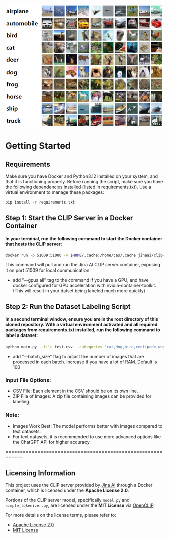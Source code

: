 ![Label Meister Logo](./label_meister.png)

# Getting Started
## Requirements
Make sure you have Docker and Python3.12 installed on your system, and that it is functioning properly.
Before running the script, make sure you have the following dependencies installed (listed in requirements.txt). Use a virtual environment to manage these packages:
```bash
pip install -r requirements.txt
```

## Step 1: Start the CLIP Server in a Docker Container
#### In your terminal, run the following command to start the Docker container that hosts the CLIP server:
```bash
docker run -p 51009:51000 -v $HOME/.cache:/home/cas/.cache jinaai/clip-server
```
This command will pull and run the Jina AI CLIP server container, exposing it on port 51009 for local communication. 
* add "--gpus all" tag to the command if you have a GPU, and have docker configured for GPU acceleration with nvidia-container-toolkit. (This will result in your datset being labeled much more quickly)

## Step 2: Run the Dataset Labeling Script
#### In a second terminal window, ensure you are in the root directory of this cloned repository. With a virtual environment activated and all required packages from requirements.txt installed, run the following command to label a dataset:
```bash
python main.py --file test.csv --categories "cat,dog,bird,centipede,word,any words,any text string will work,this command will work,another example,you can add more"
```
* add "--batch_size" flag to adjust the number of images that are processed in each batch. Increase if you have a lot of RAM. Default is 100

### Input File Options:
* CSV File: Each element in the CSV should be on its own line.
* ZIP File of Images: A zip file containing images can be provided for labeling.
### Note:
* Images Work Best: The model performs better with images compared to text datasets.
* For text datasets, it is recommended to use more advanced options like the ChatGPT API for higher accuracy.




============================================================

## Licensing Information

This project uses the CLIP server provided by [Jina AI](https://github.com/jina-ai/clip-as-service) through a Docker container, which is licensed under the **Apache License 2.0**.

Portions of the CLIP server model, specifically `model.py` and `simple_tokenizer.py`, are licensed under the **MIT License** via [OpenCLIP](https://github.com/mlfoundations/open_clip).

For more details on the license terms, please refer to:
- [Apache License 2.0](https://www.apache.org/licenses/LICENSE-2.0)
- [MIT License](https://opensource.org/licenses/MIT)
